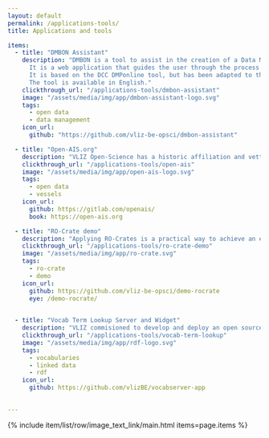 ```yaml
---
layout: default
permalink: /applications-tools/
title: Applications and tools

items:
  - title: "DMBON Assistant"
    description: "DMBON is a tool to assist in the creation of a Data Management Plan (DMP). 
      It is a web application that guides the user through the process of creating a DMP. 
      It is based on the DCC DMPonline tool, but has been adapted to the needs of the Belgian marine research community. 
      The tool is available in English."
    clickthrough_url: "/applications-tools/dmbon-assistant"
    image: "/assets/media/img/app/dmbon-assistant-logo.svg"
    tags:
      - open data
      - data management
    icon_url: 
      github: "https://github.com/vliz-be-opsci/dmbon-assistant"

  - title: "Open-AIS.org"
    description: "VLIZ Open-Science has a historic affiliation and vetted interest into the development of open-ais.org: a set of tools and solutions for exploring captured vessel trafic data in a research context."
    clickthrough_url: "/applications-tools/open-ais"
    image: "/assets/media/img/app/open-ais-logo.svg"
    tags:
      - open data
      - vessels
    icon_url:
      github: https://gitlab.com/openais/
      book: https://open-ais.org

  - title: "RO-Crate demo"
    description: "Applying RO-Crates is a practical way to achieve an elegant a FAIR and open linked data publication of your research data.  We have created a number of tools to exploit that in combination with using git."
    clickthrough_url: "/applications-tools/ro-crate-demo"
    image: "/assets/media/img/app/ro-crate.svg"
    tags:
      - ro-crate
      - demo
    icon_url:
      github: https://github.com/vliz-be-opsci/demo-rocrate
      eye: /demo-rocrate/
    

  - title: "Vocab Term Lookup Server and Widget"
    description: "VLIZ commisioned to develop and deploy an open source system to let end-users easily find selected vocabulary terms by full-text-search into label and description. Operational since 2023."
    clickthrough_url: "/applications-tools/vocab-term-lookup"
    image: "/assets/media/img/app/rdf-logo.svg"
    tags:
      - vocabularies
      - linked data
      - rdf
    icon_url: 
      github: https://github.com/vlizBE/vocabserver-app
      

---
```


{% include item/list/row/image_text_link/main.html items=page.items %}